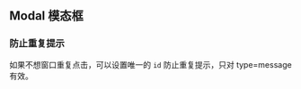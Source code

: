 <div class="demo-header">
<p class="overviewicon">
  <span class="wapi-tips-messagebox"/>
</p>

## Modal 模态框

<nova-uxlink widget-name="Modal"></nova-uxlink>
</div>

### 防止重复提示

如果不想窗口重复点击，可以设置唯一的 `id` 防止重复提示，只对 type=message 有效。

<nova-demo-view link="modal/id"></nova-demo-view>

<br>
